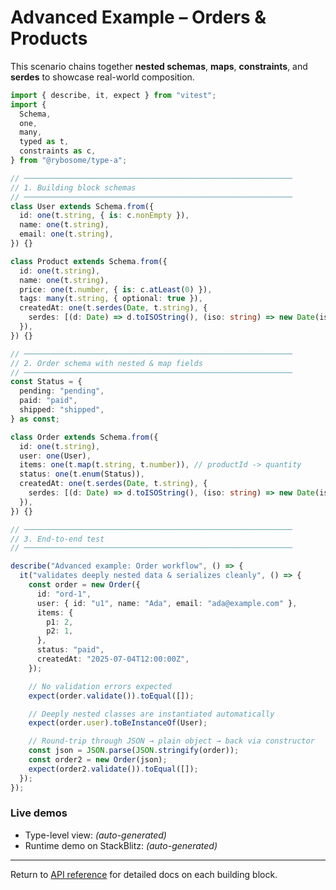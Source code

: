 # Advanced Example – Orders & Products

This scenario chains together **nested schemas**, **maps**, **constraints**, and
**serdes** to showcase real-world composition.

```ts test
import { describe, it, expect } from "vitest";
import {
  Schema,
  one,
  many,
  typed as t,
  constraints as c,
} from "@rybosome/type-a";

// ────────────────────────────────────────────────────────────
// 1. Building block schemas
// ────────────────────────────────────────────────────────────
class User extends Schema.from({
  id: one(t.string, { is: c.nonEmpty }),
  name: one(t.string),
  email: one(t.string),
}) {}

class Product extends Schema.from({
  id: one(t.string),
  name: one(t.string),
  price: one(t.number, { is: c.atLeast(0) }),
  tags: many(t.string, { optional: true }),
  createdAt: one(t.serdes(Date, t.string), {
    serdes: [(d: Date) => d.toISOString(), (iso: string) => new Date(iso)],
  }),
}) {}

// ────────────────────────────────────────────────────────────
// 2. Order schema with nested & map fields
// ────────────────────────────────────────────────────────────
const Status = {
  pending: "pending",
  paid: "paid",
  shipped: "shipped",
} as const;

class Order extends Schema.from({
  id: one(t.string),
  user: one(User),
  items: one(t.map(t.string, t.number)), // productId -> quantity
  status: one(t.enum(Status)),
  createdAt: one(t.serdes(Date, t.string), {
    serdes: [(d: Date) => d.toISOString(), (iso: string) => new Date(iso)],
  }),
}) {}

// ────────────────────────────────────────────────────────────
// 3. End-to-end test
// ────────────────────────────────────────────────────────────

describe("Advanced example: Order workflow", () => {
  it("validates deeply nested data & serializes cleanly", () => {
    const order = new Order({
      id: "ord-1",
      user: { id: "u1", name: "Ada", email: "ada@example.com" },
      items: {
        p1: 2,
        p2: 1,
      },
      status: "paid",
      createdAt: "2025-07-04T12:00:00Z",
    });

    // No validation errors expected
    expect(order.validate()).toEqual([]);

    // Deeply nested classes are instantiated automatically
    expect(order.user).toBeInstanceOf(User);

    // Round-trip through JSON → plain object → back via constructor
    const json = JSON.parse(JSON.stringify(order));
    const order2 = new Order(json);
    expect(order2.validate()).toEqual([]);
  });
});
```

### Live demos

- Type-level view: _(auto-generated)_
- Runtime demo on StackBlitz: _(auto-generated)_

---

Return to [API reference](https://rybosome.github.io/type-a/docs/api/entrypoints/) for detailed docs on each
building block.
